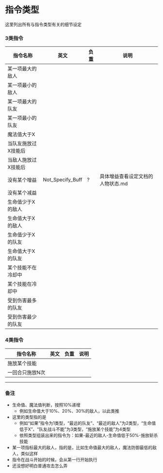 # 指令类型
这里列出所有与指令类型有关的细节设定

### 3类指令
|指令名称|英文|负重|说明|
|-|-|-|-|
|某一项最大的敌人|
|某一项最小的敌人|
|某一项最大的队友|
|某一项最小的队友|
|魔法值大于X|
|当队友施放过X技能后|
|当敌人施放过X技能后|
|没有某个增益|Not_Specify_Buff|?|具体增益查看设定文档的 人物状态.md|
|没有某个减益||||
|生命值少于X的敌人||||
|生命值大于X的敌人||||
|生命值少于X的队友||||
|生命值大于X的队友||||
|某个技能不在冷却中|
|某个技能在冷却中|
|受到伤害最多的队友|
|受到伤害最少的队友|

### 4类指令
|指令名称|英文|负重|说明|
|-|-|-|-|
|施放某个技能|
|一回合只施放N次|

---

### 备注
- 生命值、魔法值判断，按照10%递增
  - 例如生命值大于10%、20%、30%的敌人，以此类推
- 这里的类型指的是
  - 例如“如果”指令为1类型，“最远的队友”、“最近的敌人”为2类型，“生命值低于X”、“队友战斗不能”为3类型，“施放某个技能”为4类型
  - 依照类型组装出来的指令为：如果-最近的敌人-生命值低于50%-施放斩杀技能
- 某一项指标最大的敌人，指的是，比如生命值最大的敌人，魔法防御最低的敌人，类似这样
- 指令在战斗开始的时候，会从第一行开始执行
- 还没想好明白普通攻击怎么弄